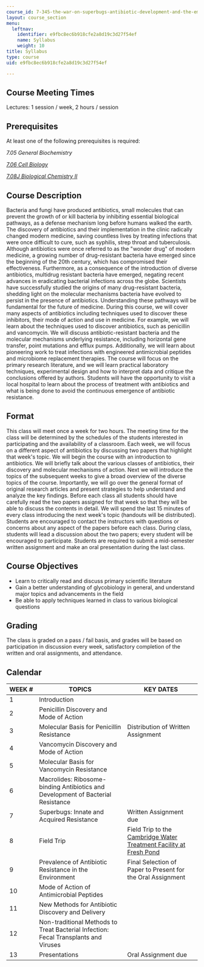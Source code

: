 ```yaml
---
course_id: 7-345-the-war-on-superbugs-antibiotic-development-and-the-emergence-of-drug-resistant-bacteria-fall-2015
layout: course_section
menu:
  leftnav:
    identifier: e9fbc8ec6b918cfe2a8d19c3d27f54ef
    name: Syllabus
    weight: 10
title: Syllabus
type: course
uid: e9fbc8ec6b918cfe2a8d19c3d27f54ef

---
```


Course Meeting Times
--------------------

Lectures: 1 session / week, 2 hours / session

Prerequisites
-------------

At least one of the following prerequisites is required:

_7.05 General Biochemistry_

[_7.06_ _Cell Biology_](/courses/7-06-cell-biology-spring-2007/)

[_7.08J Biological Chemistry II_](./resolveuid/b0ea1b92cf714210ef7375e54eeae221)

Course Description
------------------

Bacteria and fungi have produced antibiotics, small molecules that can prevent the growth of or kill bacteria by inhibiting essential biological pathways, as a defense mechanism long before humans walked the earth. The discovery of antibiotics and their implementation in the clinic radically changed modern medicine, saving countless lives by treating infections that were once difficult to cure, such as syphilis, strep throat and tuberculosis. Although antibiotics were once referred to as the "wonder drug" of modern medicine, a growing number of drug-resistant bacteria have emerged since the beginning of the 20th century, which has compromised their effectiveness. Furthermore, as a consequence of the introduction of diverse antibiotics, multidrug resistant bacteria have emerged, negating recent advances in eradicating bacterial infections across the globe. Scientists have successfully studied the origins of many drug-resistant bacteria, shedding light on the molecular mechanisms bacteria have evolved to persist in the presence of antibiotics. Understanding these pathways will be fundamental for the future of medicine. During this course, we will cover many aspects of antibiotics including techniques used to discover these inhibitors, their mode of action and use in medicine. For example, we will learn about the techniques used to discover antibiotics, such as penicillin and vancomycin. We will discuss antibiotic-resistant bacteria and the molecular mechanisms underlying resistance, including horizontal gene transfer, point mutations and efflux pumps. Additionally, we will learn about pioneering work to treat infections with engineered antimicrobial peptides and microbiome replacement therapies. The course will focus on the primary research literature, and we will learn practical laboratory techniques, experimental design and how to interpret data and critique the conclusions offered by authors. Students will have the opportunity to visit a local hospital to learn about the process of treatment with antibiotics and what is being done to avoid the continuous emergence of antibiotic resistance.

Format
------

This class will meet once a week for two hours. The meeting time for the class will be determined by the schedules of the students interested in participating and the availability of a classroom. Each week, we will focus on a different aspect of antibiotics by discussing two papers that highlight that week's topic. We will begin the course with an introduction to antibiotics. We will briefly talk about the various classes of antibiotics, their discovery and molecular mechanisms of action. Next we will introduce the topics of the subsequent weeks to give a broad overview of the diverse topics of the course. Importantly, we will go over the general format of original research articles and present strategies to help understand and analyze the key findings. Before each class all students should have carefully read the two papers assigned for that week so that they will be able to discuss the contents in detail. We will spend the last 15 minutes of every class introducing the next week's topic (handouts will be distributed). Students are encouraged to contact the instructors with questions or concerns about any aspect of the papers before each class. During class, students will lead a discussion about the two papers; every student will be encouraged to participate. Students are required to submit a mid-semester written assignment and make an oral presentation during the last class.

Course Objectives
-----------------

*   Learn to critically read and discuss primary scientific literature
*   Gain a better understanding of glycobiology in general, and understand major topics and advancements in the field
*   Be able to apply techniques learned in class to various biological questions

Grading
-------

The class is graded on a pass / fail basis, and grades will be based on participation in discussion every week, satisfactory completion of the written and oral assignments, and attendance.

Calendar
--------

| WEEK # | TOPICS | KEY DATES |
| --- | --- | --- |
| 1 | Introduction | &nbsp; |
| 2 | Penicillin Discovery and Mode of Action | &nbsp; |
| 3 | Molecular Basis for Penicillin Resistance | Distribution of Written Assignment |
| 4 | Vancomycin Discovery and Mode of Action | &nbsp; |
| 5 | Molecular Basis for Vancomycin Resistance | &nbsp; |
| 6 | Macrolides: Ribosome-binding Antibiotics and Development of Bacterial Resistance | &nbsp; |
| 7 | Superbugs: Innate and Acquired Resistance | Written Assignment due |
| 8 | Field Trip | Field Trip to the [Cambridge Water Treatment Facility at Fresh Pond](https://www.cambridgema.gov/Water/freshpondreservation) |
| 9 | Prevalence of Antibiotic Resistance in the Environment | Final Selection of Paper to Present for the Oral Assignment |
| 10 | Mode of Action of Antimicrobial Peptides | &nbsp; |
| 11 | New Methods for Antibiotic Discovery and Delivery | &nbsp; |
| 12 | Non-traditional Methods to Treat Bacterial Infection: Fecal Transplants and Viruses | &nbsp; |
| 13 | Presentations | Oral Assignment due